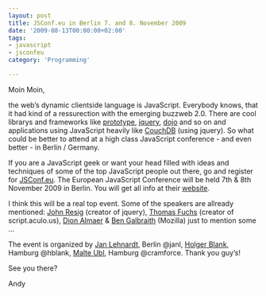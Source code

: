 ```yaml
---
layout: post
title: JSConf.eu in Berlin 7. and 8. November 2009
date: '2009-08-13T00:00:00+02:00'
tags:
- javascript
- jsconfeu
category: 'Programming'

---
```

<p>Moin Moin,</p>

<p>the web&#8217;s dynamic clientside language is JavaScript. Everybody knows, that it had kind of a ressurection with the emerging buzzweb 2.0. There are cool librarys and frameworks like <a href="http://prototypejs.org/" target="_blank">prototype</a>, <a href="http://jquery.com/" target="_blank">jquery</a>, <a href="http://www.dojotoolkit.org/" target="_blank">dojo</a> and so on and applications using JavaScript heavily like <a href="http://couchdb.apache.org" target="_blank">CouchDB</a> (using jquery). So what could be better to attend at a high class JavaScript conference - and even better - in Berlin / Germany. </p>

<p>If you are a JavaScript geek or want your head filled with ideas and techniques of some of the top JavaScript people out there, go and register for <a href="http://jsconf.eu" target="_blank">JSConf.eu</a>. The European JavaScript Conference will be held 7th &amp; 8th November 2009 in Berlin. You will get all info at their <a href="http://jsconf.eu" target="_blank">website</a>. </p>

<p>I think this will be a real top event. Some of the speakers are allready mentioned: <a href="http://ejohn.org/" target="_blank">John Resig</a> (creator of jquery), <a href="http://mir.aculo.us/" target="_blank">Thomas Fuchs</a> (creator of script.aculo.us), <a href="http://almaer.com/blog/" target="_blank">Dion Almaer</a> &amp; <a href="http://benzilla.galbraiths.org/" target="_blank">Ben Galbraith</a> (Mozilla) just to mention some &#8230;</p>

<p>The event is organized by <a href="http://jan.prima.de/" target="_blank">Jan Lehnardt</a>, Berlin @janl, <a href="http://www.xing.com/profile/Holger_Blank" target="_blank">Holger Blank</a>, Hamburg @hblank, <a href="http://www.nonblocking.io/" target="_blank">Malte Ubl</a>, Hamburg @cramforce. Thank you guy&#8217;s!</p>

<p>See you there?</p>

<p>Andy</p>
